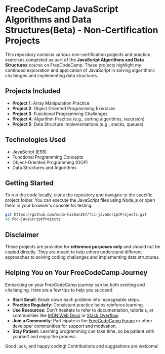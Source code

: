 # FreeCodeCamp JavaScript Algorithms and Data Structures(Beta) - Non-Certification Projects

This repository contains various non-certification projects and practice exercises completed as part of the **JavaScript Algorithms and Data Structures** course on FreeCodeCamp. These projects highlight my continued exploration and application of JavaScript in solving algorithmic challenges and implementing data structures.

## Projects Included

- **Project 1**: Array Manipulation Practice
- **Project 2**: Object Oriented Programming Exercises
- **Project 3**: Functional Programming Challenges
- **Project 4**: Algorithm Practice (e.g., sorting algorithms, recursion)
- **Project 5**: Data Structure Implementations (e.g., stacks, queues)

## Technologies Used

- JavaScript (ES6)
- Functional Programming Concepts
- Object-Oriented Programming (OOP)
- Data Structures and Algorithms

## Getting Started

To run the code locally, clone the repository and navigate to the specific project folder. You can execute the JavaScript files using Node.js or open them in your browser's console for testing.

```bash
git https://github.com/sudo-kishan267/fcc-javaScriptProjects.git
cd fcc-javaScriptProjects
```

## Disclaimer

These projects are provided for **reference purposes only** and should not be copied directly. They are meant to help others understand different approaches to solving coding challenges and implementing data structures.

## Helping You on Your FreeCodeCamp Journey

Embarking on your FreeCodeCamp journey can be both exciting and challenging. Here are a few tips to help you succeed:

- **Start Small**: Break down each problem into manageable steps.
- **Practice Regularly**: Consistent practice helps reinforce learning.
- **Use Resources**: Don't hesitate to refer to documentation, tutorials, or communities like [MDN Web Docs](https://developer.mozilla.org/) or [Stack Overflow](https://stackoverflow.com/).
- **Join a Community**: Participate in the [FreeCodeCamp Forum](https://forum.freecodecamp.org/) or other developer communities for support and motivation.
- **Stay Patient**: Learning programming can take time, so be patient with yourself and enjoy the process.

Good luck, and happy coding! Contributions and suggestions are welcome!
